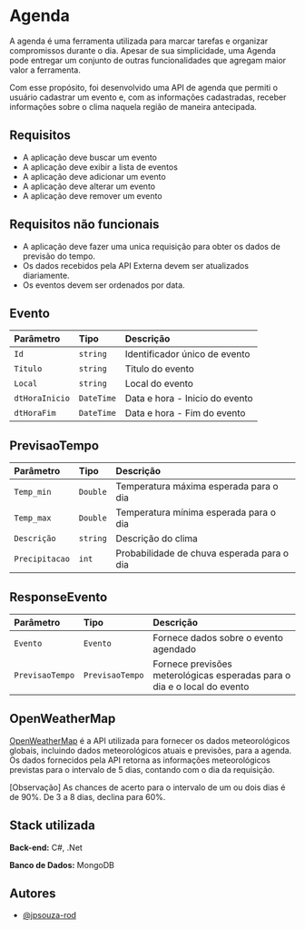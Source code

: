 # Agenda

A agenda é uma ferramenta utilizada para marcar tarefas e organizar compromissos durante o dia. Apesar de sua simplicidade, uma Agenda pode entregar um conjunto de outras funcionalidades que agregam maior valor a ferramenta.

Com esse propósito, foi desenvolvido uma API de agenda que permiti o usuário cadastrar um evento e, com as informações cadastradas, receber informações sobre o clima naquela região de maneira antecipada.

## Requisitos

- A aplicação deve buscar um evento
- A aplicação deve exibir a lista de eventos 
- A aplicação deve adicionar um evento 
- A aplicação deve alterar um evento 
- A aplicação deve remover um evento

## Requisitos não funcionais

- A aplicação deve fazer uma unica requisição para obter os dados de previsão do tempo.
- Os dados recebidos pela API Externa devem ser atualizados diariamente.
- Os eventos devem ser ordenados por data.

## Evento

| Parâmetro   | Tipo       | Descrição                           |
| :---------- | :--------- | :---------------------------------- |
| `Id` | `string` | Identificador único de evento |
| `Titulo` | `string` |Titulo do evento |
| `Local` | `string` | Local do evento |
| `dtHoraInicio` | `DateTime` | Data e hora - Inicio do evento |
| `dtHoraFim` | `DateTime` | Data e hora  - Fim do evento |



## PrevisaoTempo

| Parâmetro   | Tipo       | Descrição                           |
| :---------- | :--------- | :---------------------------------- |
| `Temp_min` | `Double` |Temperatura máxima esperada para o dia |
| `Temp_max` | `Double` | Temperatura mínima esperada para o dia |
| `Descrição` | `string` | Descrição do clima  |
| `Precipitacao` | `int` | Probabilidade de chuva esperada para o dia |


## ResponseEvento

| Parâmetro   | Tipo       | Descrição                           |
| :---------- | :--------- | :---------------------------------- |
| `Evento` | `Evento` |Fornece dados sobre o evento agendado |
| `PrevisaoTempo` | `PrevisaoTempo` | Fornece previsões meterológicas esperadas para o dia e o local do evento  |



## OpenWeatherMap

[OpenWeatherMap](https://openweathermap.org/api) é a API utilizada para fornecer os dados meteorológicos globais, incluindo dados meteorológicos atuais e previsões, para a agenda. Os dados fornecidos pela API retorna as informações meteorológicos previstas para o intervalo de 5 dias, contando com o dia da requisição.

[Observação]
As chances de acerto para o intervalo de um ou dois dias é de 90%. De 3 a 8 dias, declina para 60%.

## Stack utilizada

**Back-end:** C#, .Net

**Banco de Dados:** MongoDB


## Autores

- [@jpsouza-rod](https://github.com/jpsouza-rod)

